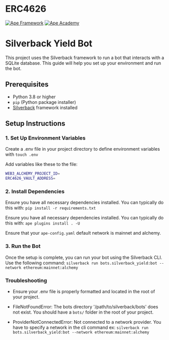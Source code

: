 # ERC4626

[![Ape Framework](https://img.shields.io/badge/Built%20with-Ape%20Framework-brightgreen.svg)](https://apeworx.io)
[![Ape Academy](https://img.shields.io/badge/Ape%20Academy-ERC20%20template-yellow.svg)](https://github.com/ApeAcademy/ERC20)

<!-- Your Description Goes Here -->

# Silverback Yield Bot

This project uses the Silverback framework to run a bot that interacts with a SQLite database. This guide will help you set up your environment and run the bot.

## Prerequisites

- Python 3.8 or higher
- `pip` (Python package installer)
- [Silverback](https://github.com/ApeWorX/silverback) framework installed

## Setup Instructions

### 1. Set Up Environment Variables

Create a .env file in your project directory to define environment variables with `touch .env`

Add variables like these to the file:

```bash
WEB3_ALCHEMY_PROJECT_ID=
ERC4626_VAULT_ADDRESS=
```

### 2. Install Dependencies

Ensure you have all necessary dependencies installed. You can typically do this with: `pip install -r requirements.txt`

Ensure you have all necessary dependencies installed. You can typically do this with: 
`ape plugins install . -U`

Ensure that your `ape-config.yaml` default network is mainnet and alchemy.

### 3. Run the Bot

Once the setup is complete, you can run your bot using the Silverback CLI. Use the following command: `silverback run bots.silverback_yield:bot --network ethereum:mainnet:alchemy`

### Troubleshooting

* Ensure your .env file is properly formatted and located in the root of your project.

* FileNotFoundError: The bots directory '/path/to/silverback/bots' does not exist. You should have a `bots/` folder in the root of your project.

* ProviderNotConnectedError: Not connected to a network provider. You have to specify a network in the cli command ex: `silverback run bots.silverback_yield:bot --network ethereum:mainnet:alchemy`